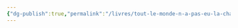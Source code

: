 ```yaml
---
{"dg-publish":true,"permalink":"/livres/tout-le-monde-n-a-pas-eu-la-chance-de-rater-ses-etudes/"}
---
```


